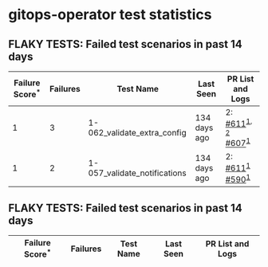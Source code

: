 #  gitops-operator test statistics
## FLAKY TESTS: Failed test scenarios in past 14 days
| Failure Score<sup>*</sup> | Failures | Test Name | Last Seen | PR List and Logs 
|---|---|---|---|---|
| 1 | 3 | 1-062_validate_extra_config  | 134 days ago | 2: [#611](https://github.com/redhat-developer/gitops-operator/pull/611)<sup>[1](https://storage.googleapis.com/origin-ci-test/pr-logs/pull/redhat-developer_gitops-operator/611/pull-ci-redhat-developer-gitops-operator-master-v4.13-kuttl-parallel/1717025876928892928/build-log.txt), [2](https://storage.googleapis.com/origin-ci-test/pr-logs/pull/redhat-developer_gitops-operator/611/pull-ci-redhat-developer-gitops-operator-master-v4.13-kuttl-parallel/1716942103168159744/build-log.txt)</sup> [#607](https://github.com/redhat-developer/gitops-operator/pull/607)<sup>[1](https://storage.googleapis.com/origin-ci-test/pr-logs/pull/redhat-developer_gitops-operator/607/pull-ci-redhat-developer-gitops-operator-master-v4.13-kuttl-parallel/1715361042827055104/build-log.txt)</sup> 
| 1 | 2 | 1-057_validate_notifications  | 134 days ago | 2: [#611](https://github.com/redhat-developer/gitops-operator/pull/611)<sup>[1](https://storage.googleapis.com/origin-ci-test/pr-logs/pull/redhat-developer_gitops-operator/611/pull-ci-redhat-developer-gitops-operator-master-v4.13-kuttl-parallel/1716942103168159744/build-log.txt)</sup> [#590](https://github.com/redhat-developer/gitops-operator/pull/590)<sup>[1](https://storage.googleapis.com/origin-ci-test/pr-logs/pull/redhat-developer_gitops-operator/590/pull-ci-redhat-developer-gitops-operator-master-v4.14-kuttl-parallel/1717514566679662592/build-log.txt)</sup> 
## FLAKY TESTS: Failed test scenarios in past 14 days
| Failure Score<sup>*</sup> | Failures | Test Name | Last Seen | PR List and Logs 
|---|---|---|---|---|
